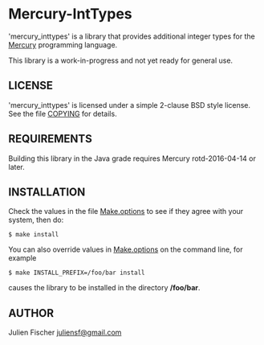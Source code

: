 # Mercury-IntTypes

'mercury_inttypes' is a library that provides additional integer types for the
[Mercury](http://www.mercurylang.org) programming language.

This library is a work-in-progress and not yet ready for general use.

## LICENSE

'mercury_inttypes' is licensed under a simple 2-clause BSD style license.  See the
file [COPYING](COPYING) for details.

## REQUIREMENTS

Building this library in the Java grade requires Mercury rotd-2016-04-14 or later.

## INSTALLATION

Check the values in the file [Make.options](Make.options) to see if they agree
with your system, then do:

    $ make install

You can also override values in [Make.options](Make.options) on the command
line, for example

    $ make INSTALL_PREFIX=/foo/bar install

causes the library to be installed in the directory **/foo/bar**.

## AUTHOR

Julien Fischer <juliensf@gmail.com>
